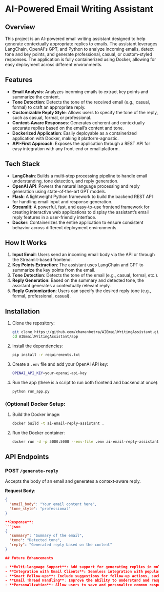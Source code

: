 # AI-Powered Email Writing Assistant

## Overview
This project is an AI-powered email writing assistant designed to help generate contextually appropriate replies to emails. The assistant leverages LangChain, OpenAI's GPT, and Python to analyze incoming emails, detect tone and key points, and generate professional, casual, or custom-styled responses. The application is fully containerized using Docker, allowing for easy deployment across different environments.

## Features
- **Email Analysis**: Analyzes incoming emails to extract key points and summarize the content.
- **Tone Detection**: Detects the tone of the received email (e.g., casual, formal) to craft an appropriate reply.
- **Customizable Reply Style**: Allows users to specify the tone of the reply, such as casual, formal, or professional.
- **Context-Aware Responses**: Generates coherent and contextually accurate replies based on the email’s content and tone.
- **Dockerized Application**: Easily deployable as a containerized application with Docker, making it platform-agnostic.
- **API-First Approach**: Exposes the application through a REST API for easy integration with any front-end or email platform.

## Tech Stack
- **LangChain**: Builds a multi-step processing pipeline to handle email understanding, tone detection, and reply generation.
- **OpenAI API**: Powers the natural language processing and reply generation using state-of-the-art GPT models.
- **Flask**: A lightweight Python framework to build the backend REST API for handling email input and response generation.
- **Streamlit**: A powerful, fast, and easy-to-use frontend framework for creating interactive web applications to display the assistant’s email reply features in a user-friendly interface.
- **Docker**: Containerizes the entire application to ensure consistent behavior across different deployment environments.

## How It Works
1. **Input Email**: Users send an incoming email body via the API or through the Streamlit-based frontend.
2. **Key Points Extraction**: The assistant uses LangChain and GPT to summarize the key points from the email.
3. **Tone Detection**: Detects the tone of the email (e.g., casual, formal, etc.).
4. **Reply Generation**: Based on the summary and detected tone, the assistant generates a contextually relevant reply.
5. **Reply Customization**: Users can specify the desired reply tone (e.g., formal, professional, casual).

## Installation

1. Clone the repository:
    ```bash
    git clone https://github.com/chamanbetra/AIEmailWritingAssistant.git
    cd AIEmailWritingAssistant/app
    ```

2. Install the dependencies:
    ```bash
    pip install -r requirements.txt
    ```

3. Create a `.env` file and add your OpenAI API key:
    ```bash
    OPENAI_API_KEY=your-openai-api-key
    ```

4. Run the app (there is a script to run both frontend and backend at once):
    ```bash
    python run_app.py
    ```

### (Optional) Docker Setup:

1. Build the Docker image:
    ```bash
    docker build -t ai-email-reply-assistant .
    ```

2. Run the Docker container:
    ```bash
    docker run -d -p 5000:5000 --env-file .env ai-email-reply-assistant
    ```

## API Endpoints

### POST `/generate-reply`
Accepts the body of an email and generates a context-aware reply.

**Request Body**:
```json
{
  "email_body": "Your email content here",
  "tone_style": "professional"
}

**Response**:
```json
{
  "summary": "Summary of the email",
  "tone": "Detected tone",
  "reply": "Generated reply based on the content"
}

## Future Enhancements

- **Multi-language Support**: Add support for generating replies in multiple languages to accommodate a broader range of users.
- **Integration with Email Clients**: Seamless integration with popular email platforms like Gmail and Outlook to enable automatic reply generation directly within these clients.
- **Smart Follow-ups**: Include suggestions for follow-up actions, such as scheduling meetings or setting reminders, based on the content of the incoming email.
- **Email Thread Handling**: Improve the ability to understand and respond to longer email threads with multiple participants, ensuring contextually relevant responses for all.
- **Personalization**: Allow users to save and personalize common response templates and signatures for faster email handling.
